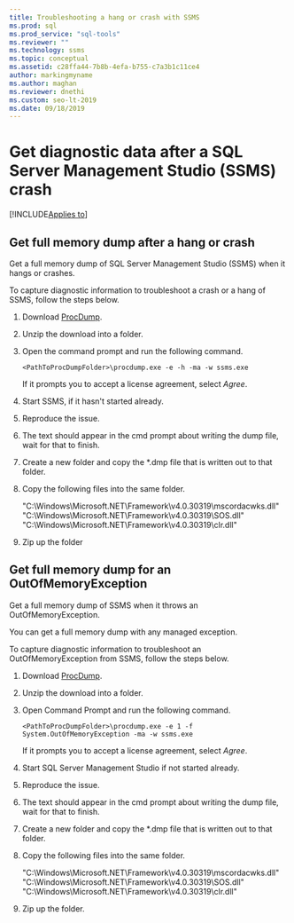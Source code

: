 ```yaml
---
title: Troubleshooting a hang or crash with SSMS
ms.prod: sql
ms.prod_service: "sql-tools"
ms.reviewer: ""
ms.technology: ssms
ms.topic: conceptual
ms.assetid: c28ffa44-7b8b-4efa-b755-c7a3b1c11ce4
author: markingmyname
ms.author: maghan
ms.reviewer: dnethi
ms.custom: seo-lt-2019
ms.date: 09/18/2019
---
```


# Get diagnostic data after a SQL Server Management Studio (SSMS) crash

[!INCLUDE[Applies to](../../includes/appliesto-ss-asdb-asdw-xxx-md.md)]

## Get full memory dump after a hang or crash

Get a full memory dump of SQL Server Management Studio (SSMS) when it hangs or crashes.

To capture diagnostic information to troubleshoot a crash or a hang of SSMS, follow the steps below.

1. Download [ProcDump](https://technet.microsoft.com/sysinternals/dd996900.aspx).

2. Unzip the download into a folder.

3. Open the command prompt and run the following command.

    ```console
    <PathToProcDumpFolder>\procdump.exe -e -h -ma -w ssms.exe
    ```

    If it prompts you to accept a license agreement, select *Agree*.

4. Start SSMS, if it hasn't started already.

5. Reproduce the issue.

6. The text should appear in the cmd prompt about writing the dump file, wait for that to finish.

7. Create a new folder and copy the *.dmp file that is written out to that folder.

8. Copy the following files into the same folder.

    "C:\Windows\Microsoft.NET\Framework\v4.0.30319\mscordacwks.dll"
    "C:\Windows\Microsoft.NET\Framework\v4.0.30319\SOS.dll"
    "C:\Windows\Microsoft.NET\Framework\v4.0.30319\clr.dll"

9. Zip up the folder

## Get full memory dump for an OutOfMemoryException

Get a full memory dump of SSMS when it throws an OutOfMemoryException.

You can get a full memory dump with any managed exception.

To capture diagnostic information to troubleshoot an OutOfMemoryException from SSMS, follow the steps below.

1. Download [ProcDump](https://technet.microsoft.com/sysinternals/dd996900.aspx).

2. Unzip the download into a folder.

3. Open Command Prompt and run the following command.

    ```console
    <PathToProcDumpFolder>\procdump.exe -e 1 -f System.OutOfMemoryException -ma -w ssms.exe
    ```

    If it prompts you to accept a license agreement, select *Agree*.

4. Start SQL Server Management Studio if not started already.

5. Reproduce the issue.

6. The text should appear in the cmd prompt about writing the dump file, wait for that to finish.

7. Create a new folder and copy the *.dmp file that is written out to that folder.

8. Copy the following files into the same folder.

    "C:\Windows\Microsoft.NET\Framework\v4.0.30319\mscordacwks.dll"
    "C:\Windows\Microsoft.NET\Framework\v4.0.30319\SOS.dll"
    "C:\Windows\Microsoft.NET\Framework\v4.0.30319\clr.dll"

9. Zip up the folder.
